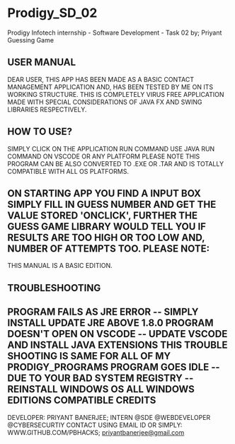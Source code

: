 # Prodigy_SD_02
Prodigy Infotech internship - Software Development - Task 02 by; Priyant
Guessing Game 



 USER MANUAL
-------------
DEAR USER, THIS APP HAS BEEN MADE AS A BASIC CONTACT MANAGEMENT APPLICATION AND, HAS BEEN TESTED BY ME ON ITS WORKING STRUCTURE. THIS IS COMPLETELY VIRUS FREE APPLICATION MADE WITH SPECIAL CONSIDERATIONS OF JAVA FX AND SWING LIBRARIES RESPECTIVELY.

 HOW TO USE?
-------------
SIMPLY CLICK ON THE APPLICATION RUN COMMAND USE JAVA RUN COMMAND ON VSCODE OR ANY PLATFORM PLEASE NOTE THIS PROGRAM CAN BE ALSO CONVERTED TO .EXE OR .TAR AND IS TOTALLY COMPATIBLE WITH ALL OS PLATFORMS.

ON STARTING APP YOU FIND A INPUT BOX SIMPLY FILL IN GUESS NUMBER AND GET THE VALUE STORED 'ONCLICK', FURTHER THE GUESS GAME LIBRARY WOULD TELL YOU IF RESULTS ARE TOO HIGH OR TOO LOW AND, NUMBER OF ATTEMPTS TOO.
 PLEASE NOTE:
--------------
THIS MANUAL IS A BASIC EDITION.

 TROUBLESHOOTING
-----------------
PROGRAM FAILS AS JRE ERROR -- SIMPLY INSTALL UPDATE JRE ABOVE 1.8.0
PROGRAM DOESN'T OPEN ON VSCODE -- UPDATE VSCODE AND INSTALL JAVA EXTENSIONS
THIS TROUBLE SHOOTING IS SAME FOR ALL OF MY PRODIGY_PROGRAMS
PROGRAM GOES IDLE -- DUE TO YOUR BAD SYSTEM REGISTRY -- REINSTALL WINDOWS OS
ALL WINDOWS EDITIONS COMPATIBLE
 CREDITS
---------
DEVELOPER: PRIYANT BANERJEE; INTERN @SDE @WEBDEVELOPER @CYBERSECURTIY CONTACT USING EMAIL ID OR SIMPLY: WWW.GITHUB.COM/PBHACKS; priyantbanerjee@gmail.com
